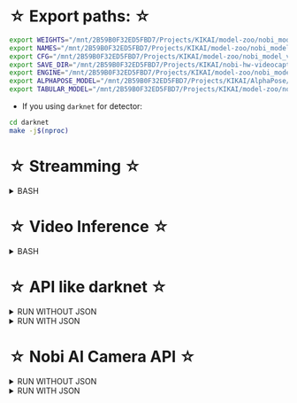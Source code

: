 # ☆ Export paths: ☆

```bash
export WEIGHTS="/mnt/2B59B0F32ED5FBD7/Projects/KIKAI/model-zoo/nobi_model_v3/scaled_nobi_pose_v3.weights"
export NAMES="/mnt/2B59B0F32ED5FBD7/Projects/KIKAI/model-zoo/nobi_model_v3/scaled_nobi_pose_v3.names"
export CFG="/mnt/2B59B0F32ED5FBD7/Projects/KIKAI/model-zoo/nobi_model_v3/scaled_nobi_pose_v3.cfg"
export SAVE_DIR="/mnt/2B59B0F32ED5FBD7/Projects/KIKAI/nobi-hw-videocapture/EMoi///"
export ENGINE="/mnt/2B59B0F32ED5FBD7/Projects/KIKAI/model-zoo/nobi_model_v3/scaled_nobi_pose_v3.engine"
export ALPHAPOSE_MODEL="/mnt/2B59B0F32ED5FBD7/Projects/KIKAI/AlphaPose/AlphaPose_TorchScript/model-zoo/fast_pose_res50/fast_res50_256x192.jit"
export TABULAR_MODEL="/mnt/2B59B0F32ED5FBD7/Projects/KIKAI/model-zoo/nobi_tabular_v1/tabular_v1.jit"
```

- If you using `darknet` for detector:

```bash
cd darknet
make -j$(nproc)
```

# ☆ Streamming ☆

<details>
  <summary>BASH</summary>

## Build Streamming 4 Camera Test

```bash
rm -rf .cmake/ *
cmake -DFOUR_CAMS=ON -DCAM_ID_EXAMPLES=ON ..
cmake --build . --config Release
./Nobi_App
```

## Build Streamming 4 Video Source Test

```bash
rm -rf .cmake/ *
cmake -DFOUR_CAMS=ON -DVIDEO_EXAMPLES=ON ..
cmake --build . --config Release
./Nobi_App
```

## Build Streaming From Camera Test

```bash
rm -rf .cmake/ *
cmake -DSINGLE_CAM=ON -DCAM_ID_EXAMPLES=ON ..
cmake --build . --config Release
./Nobi_App
```

## Build Streaming From Video Soure Test

```bash
rm -rf .cmake/ *
cmake -DSINGLE_CAM=ON -DVIDEO_EXAMPLES=ON ..
cmake --build . --config Release
./Nobi_App
```

</details>

# ☆ Video Inference ☆

<details>
  <summary>BASH</summary>

## Build test object detection by TensorRT model on a sample video path like darknet


```bash
rm -rf .cmake/ *
cmake -DINFERENCE_VIDEO=ON ..
cmake --build . --config Release
./Nobi_App
```

## Build test object detection by darknet C++ model on a sample video path like darknet

```bash
rm -rf .cmake/ *
cmake -DINFERENCE_VIDEO=ON -DINFERENCE_DARKNET=ON -DVIDEO_EXAMPLES=ON ..
cmake --build . --config Release
./Nobi_App
```

## Build test object detection by TensorRT model on a sample video path like darknet, and support **_pose estimation_**

```bash
rm -rf .cmake/ *
cmake -DINFERENCE_VIDEO=ON -DVIDEO_EXAMPLES=ON -DINFERENCE_ALPHAPOSE_TORCH=ON ..
cmake --build . --config Release
./Nobi_App
```

## Build test object detection by darknet C++ model on a sample video path like darknet, and support **_pose estimation_**

```bash
rm -rf .cmake/ *
cmake -DINFERENCE_VIDEO=ON -DINFERENCE_DARKNET=ON -DVIDEO_EXAMPLES=ON -DINFERENCE_ALPHAPOSE_TORCH=ON ..
cmake --build . --config Release
./Nobi_App
```

</details>

# ☆ API like darknet ☆

<details>
  <summary>RUN WITHOUT JSON</summary>

## Build test object detection by TensorRT model on a specific image path like darknet

```bash
rm -rf .cmake/ *
cmake -DTENSORRT_API=ON ..
cmake --build . --config Release
./Nobi_App --engine-file ${ENGINE} --label-file ${NAMES} --dims 512 512 --obj-thres 0.3 --nms-thres 0.4 --type-yolo csp --dont-show
```

## Build test object detection by darknet C++ model on a specific image path like darknet

```bash
rm -rf .cmake/ *
cmake -DTENSORRT_API=ON -DINFERENCE_DARKNET=ON ..
cmake --build . --config Release
./Nobi_App --weights-file ${WEIGHTS} --cfg-file ${CFG} --names-file ${NAMES} --thresh 0.3 --dont-show
```

## Build test object detection by TensorRT model on a specific image path like darknet, and support **_pose estimation_**

```bash
rm -rf .cmake/ *
cmake -DTENSORRT_API=ON -DINFERENCE_ALPHAPOSE_TORCH=ON ..
cmake --build . --config Release
./Nobi_App --engine-file ${ENGINE} --label-file ${NAMES} --alphapose-jit ${ALPHAPOSE_MODEL} --dims 512 512 --obj-thres 0.3 --nms-thres 0.4 --type-yolo csp --dont-show
```

## Build test object detection by darknet C++ model on a specific image path like darknet, and support **_pose estimation_**

```bash
rm -rf .cmake/ *
cmake -DTENSORRT_API=ON -DINFERENCE_DARKNET=ON -DINFERENCE_ALPHAPOSE_TORCH=ON ..
cmake --build . --config Release
./Nobi_App --weights-file ${WEIGHTS} --cfg-file ${CFG} --names-file ${NAMES} --alphapose-jit ${ALPHAPOSE_MODEL} --thresh 0.3 --dont-show
```

</details>

<details>
  <summary>RUN WITH JSON</summary>

## Build test object detection by TensorRT model on a sample video path like darknet and output `Json`

```bash
rm -rf .cmake/ *
cmake -DTENSORRT_API=ON -DJSON=ON ..
cmake --build . --config Release
./Nobi_App --engine-file ${ENGINE} --label-file ${NAMES} --dims 512 512 --obj-thres 0.3 --nms-thres 0.4 --type-yolo csp --dont-show
```

## Build test object detection by darknet C++ model on a sample video path like darknet and output `Json`

```bash
rm -rf .cmake/ *
cmake -DTENSORRT_API=ON -DINFERENCE_DARKNET=ON -DJSON=ON ..
cmake --build . --config Release
./Nobi_App --weights-file ${WEIGHTS} --cfg-file ${CFG} --names-file ${NAMES} --thresh 0.3 --dont-show
```

## Build test object detection by TensorRT model on a sample video path like darknet, and support **_pose estimation_** and output `Json`

```bash
rm -rf .cmake/ *
cmake -DTENSORRT_API=ON -DINFERENCE_ALPHAPOSE_TORCH=ON -DJSON=ON ..
cmake --build . --config Release
./Nobi_App --engine-file ${ENGINE} --label-file ${NAMES} --alphapose-jit ${ALPHAPOSE_MODEL} --dims 512 512 --obj-thres 0.3 --nms-thres 0.4 --type-yolo csp --dont-show
```

## Build test object detection by TensorRT model on a sample video path like darknet, and support **_pose estimation_**, **_tabular learner_** and output `Json`

```bash
rm -rf .cmake/ *
cmake -DTENSORRT_API=ON -DINFERENCE_ALPHAPOSE_TORCH=ON -DINFERENCE_TABULAR_TORCH=ON -DJSON=ON ..
cmake --build . --config Release
./Nobi_App --engine-file ${ENGINE} --label-file ${NAMES} --alphapose-jit ${ALPHAPOSE_MODEL} --tabular-jit ${TABULAR_MODEL} --dims 512 512 --obj-thres 0.3 --nms-thres 0.4 --type-yolo csp --dont-show
```

## Build test object detection by darknet C++ model on a sample video path like darknet, and support **_pose estimation_** and output `Json`

```bash
rm -rf .cmake/ *
cmake -DTENSORRT_API=ON -DINFERENCE_DARKNET=ON -DINFERENCE_ALPHAPOSE_TORCH=ON -DJSON=ON ..
cmake --build . --config Release
./Nobi_App --weights-file ${WEIGHTS} --cfg-file ${CFG} --names-file ${NAMES} --alphapose-jit ${ALPHAPOSE_MODEL} --thresh 0.3 --dont-show
```

</details>

# ☆ Nobi AI Camera API ☆

<details>
  <summary>RUN WITHOUT JSON</summary>

## Build Nobi API support object detection TensorRT

```bash
rm -rf .cmake/ *
cmake -DNOBI_CAMERA_AI_API=ON -DVIDEO_EXAMPLES=ON ..
cmake --build . --config Release
./Nobi_App --engine-file ${ENGINE} --label-file ${NAMES} --save-dir ${SAVE_DIR} --dims 512 512 --obj-thres 0.3 --nms-thres 0.4 --type-yolo csp --dont-show
```

## Build Nobi API support object detection darknet C++

```bash
rm -rf .cmake/ *
cmake -DNOBI_CAMERA_AI_API=ON -DINFERENCE_DARKNET=ON -DVIDEO_EXAMPLES=ON ..
cmake --build . --config Release
./Nobi_App --weights-file ${WEIGHTS} --cfg-file ${CFG} --names-file ${NAMES} --save-dir ${SAVE_DIR} --thresh 0.3 --dont-show
```

## Build Nobi API support object detection TensorRT and **_pose estimation_**

```bash
rm -rf .cmake/ *
cmake -DNOBI_CAMERA_AI_API=ON -DVIDEO_EXAMPLES=ON -DINFERENCE_ALPHAPOSE_TORCH=ON ..
cmake --build . --config Release
./Nobi_App --engine-file ${ENGINE} --label-file ${NAMES} --alphapose-jit ${ALPHAPOSE_MODEL} --save-dir ${SAVE_DIR} --dims 512 512 --obj-thres 0.3 --nms-thres 0.4 --type-yolo csp --dont-show
```

## Build Nobi API support object detection darknet C++ and **_pose estimation_**

```bash
rm -rf .cmake/ *
cmake -DNOBI_CAMERA_AI_API=ON -DINFERENCE_DARKNET=ON -DVIDEO_EXAMPLES=ON -DINFERENCE_ALPHAPOSE_TORCH=ON ..
cmake --build . --config Release
./Nobi_App --weights-file ${WEIGHTS} --cfg-file ${CFG} --names-file ${NAMES} --alphapose-jit ${ALPHAPOSE_MODEL} --save-dir ${SAVE_DIR} --thresh 0.3 --dont-show
```

</details>

<details>
  <summary>RUN WITH JSON</summary>

## Build Nobi API support object detection TensorRT and output `Json`

```bash
rm -rf .cmake/ *
cmake -DNOBI_CAMERA_AI_API=ON -DVIDEO_EXAMPLES=ON -DJSON=ON ..
cmake --build . --config Release
./Nobi_App --engine-file ${ENGINE} --label-file ${NAMES} --save-dir ${SAVE_DIR} --dims 512 512 --obj-thres 0.3 --nms-thres 0.4 --type-yolo csp --dont-show
```

## Build Nobi API support object detection darknet C++ and output `Json`

```bash
rm -rf .cmake/ *
cmake -DNOBI_CAMERA_AI_API=ON -DINFERENCE_DARKNET=ON -DVIDEO_EXAMPLES=ON -DJSON=ON ..
cmake --build . --config Release
./Nobi_App --weights-file ${WEIGHTS} --cfg-file ${CFG} --names-file ${NAMES} --save-dir ${SAVE_DIR} --thresh 0.3 --dont-show
```

## Build Nobi API support object detection TensorRT and **_pose estimation_** and output `Json`

```bash
rm -rf .cmake/ *
cmake -DNOBI_CAMERA_AI_API=ON -DVIDEO_EXAMPLES=ON -DINFERENCE_ALPHAPOSE_TORCH=ON -DJSON=ON ..
cmake --build . --config Release
./Nobi_App --engine-file ${ENGINE} --label-file ${NAMES} --alphapose-jit ${ALPHAPOSE_MODEL} --save-dir ${SAVE_DIR} --dims 512 512 --obj-thres 0.3 --nms-thres 0.4 --type-yolo csp --dont-show
```

## Build Nobi API support object detection TensorRT and **_pose estimation_**, **_tabular learner_** and output `Json`

```bash
rm -rf .cmake/ *
cmake -DNOBI_CAMERA_AI_API=ON -DVIDEO_EXAMPLES=ON -DINFERENCE_ALPHAPOSE_TORCH=ON -DINFERENCE_TABULAR_TORCH=ON -DJSON=ON ..
cmake --build . --config Release
./Nobi_App --engine-file ${ENGINE} --label-file ${NAMES} --alphapose-jit ${ALPHAPOSE_MODEL} --tabular-jit ${TABULAR_MODEL} --save-dir ${SAVE_DIR} --dims 512 512 --obj-thres 0.3 --nms-thres 0.4 --type-yolo csp --dont-show
```

## Build Nobi API support object detection darknet C++ and **_pose estimation_** and output `Json`

```bash
rm -rf .cmake/ *
cmake -DNOBI_CAMERA_AI_API=ON -DINFERENCE_DARKNET=ON -DVIDEO_EXAMPLES=ON -DINFERENCE_ALPHAPOSE_TORCH=ON -DJSON=ON ..
cmake --build . --config Release
./Nobi_App --weights-file ${WEIGHTS} --cfg-file ${CFG} --names-file ${NAMES} --alphapose-jit ${ALPHAPOSE_MODEL} --save-dir ${SAVE_DIR} --thresh 0.3 --dont-show
```

</details>
